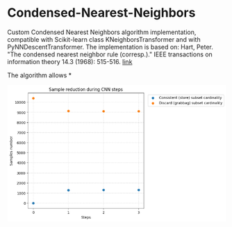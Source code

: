 # Condensed-Nearest-Neighbors

Custom Condensed Nearest Neighbors algorithm implementation, compatible with Scikit-learn class KNeighborsTransformer and with PyNNDescentTransformer. The implementation is based on: Hart, Peter. "The condensed nearest neighbor rule (corresp.)." IEEE transactions on information theory 14.3 (1968): 515-516. [link](https://citeseerx.ist.psu.edu/document?repid=rep1&type=pdf&doi=7c3771fd6829630cf450af853df728ecd8da4ab2)

The algorithm allows *

<img src="https://github.com/basiav/Condensed-Nearest-Neighbors/blob/main/output/output.png"/>
